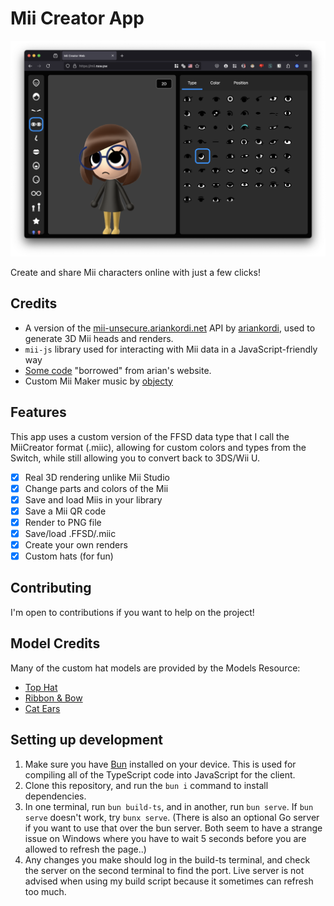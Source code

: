 # Mii Creator App

![Preview image](public/assets/img/preview.png)

Create and share Mii characters online with just a few clicks!

## Credits

- A version of the [mii-unsecure.ariankordi.net](https://mii-unsecure.ariankordi.net) API by [ariankordi](https://github.com/ariankordi), used to generate 3D Mii heads and renders.
- `mii-js` library used for interacting with Mii data in a JavaScript-friendly way
- [Some code](https://github.com/datkat21/mii-maker-real/tree/master/src/external/mii-frontend) "borrowed" from arian's website.
- Custom Mii Maker music by [objecty](https://x.com/objecty)

## Features

This app uses a custom version of the FFSD data type that I call the MiiCreator format (.miic), allowing for custom colors and types from the Switch, while still allowing you to convert back to 3DS/Wii U.

- [x] Real 3D rendering unlike Mii Studio
- [x] Change parts and colors of the Mii
- [x] Save and load Miis in your library
- [x] Save a Mii QR code
- [x] Render to PNG file
- [x] Save/load .FFSD/.miic
- [x] Create your own renders
- [x] Custom hats (for fun)

## Contributing

I'm open to contributions if you want to help on the project!

## Model Credits

Many of the custom hat models are provided by the Models Resource:

- [Top Hat](https://www.models-resource.com/nintendo_switch/supersmashbrosultimate/model/30314/)
- [Ribbon & Bow](https://www.models-resource.com/3ds/nintendogscats/model/30239/)
- [Cat Ears](https://www.models-resource.com/pc_computer/narutotoborutoshinobistriker/model/46502/)

## Setting up development

1. Make sure you have [Bun](https://bun.sh/) installed on your device. This is used for compiling all of the TypeScript code into JavaScript for the client.
2. Clone this repository, and run the `bun i` command to install dependencies.
3. In one terminal, run `bun build-ts`, and in another, run `bun serve`. If `bun serve` doesn't work, try `bunx serve`. (There is also an optional Go server if you want to use that over the bun server. Both seem to have a strange issue on Windows where you have to wait 5 seconds before you are allowed to refresh the page..)
4. Any changes you make should log in the build-ts terminal, and check the server on the second terminal to find the port. Live server is not advised when using my build script because it sometimes can refresh too much.
